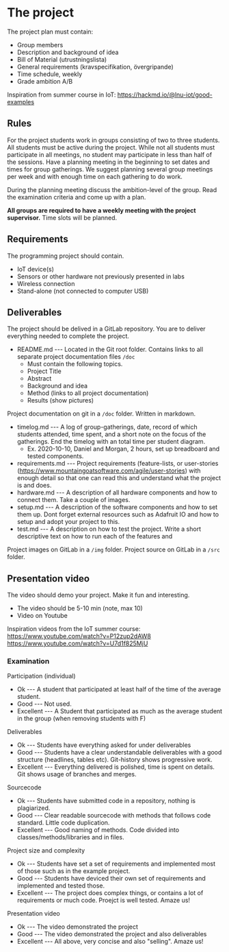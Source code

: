 # The project


The project plan must contain:

- Group members
- Description and background of idea
- Bill of Material (utrustningslista)
- General requirements (kravspecifikation, övergripande)
- Time schedule, weekly
- Grade ambition A/B

Inspiration from summer course in IoT:
https://hackmd.io/@lnu-iot/good-examples


## Rules

For the project students work in groups consisting of two to three students. All students must be active during the project. While not all students must participate in all meetings, no student may participate in less than half of the sessions. Have a planning meeting in the beginning to set dates and times for group gatherings. We suggest planning several group meetings per week and with enough time on each gathering to do work. 

During the planning meeting discuss the ambition-level of the group. Read the examination criteria and come up with a plan. 

**All groups are required to have a weekly meeting with the project supervisor.** Time slots will be planned.

## Requirements

The programming project should contain.
 * IoT device(s)
 * Sensors or other hardware not previously presented in labs
 * Wireless connection
 * Stand-alone (not connected to computer USB)
 
 ## Deliverables

The project should be delived in a GitLab repository. You are to deliver everything needed to complete the project.
 
 * README.md --- Located in the Git root folder. Contains links to all separate project documentation files `/doc`
    -  Must contain the following topics.
      * Project Title
      * Abstract
      * Background and idea
      * Method (links to all project documentation)
      * Results (show pictures)

Project documentation on git in a `/doc` folder. Written in markdown.
  * timelog.md --- A log of group-gatherings, date, record of which students attended, time spent, and a short note on the focus of the gatherings. End the timelog with an total time per student diagram. 
    * Ex. 2020-10-10, Daniel and Morgan, 2 hours, set up breadboard and tested components.
  * requirements.md --- Project requirements (feature-lists, or user-stories (https://www.mountaingoatsoftware.com/agile/user-stories) with enough detail so that one can read this and understand what the project is and does.
  * hardware.md --- A description of all hardware components and how to connect them. Take a couple of images.
  * setup.md --- A description of the software components and how to set them up. Dont forget external resources such as Adafruit IO and how to setup and adopt your project to this. 
  * test.md --- A description on how to test the project. Write a short descriptive text on how to run each of the features and
  
Project images on GitLab in a `/img` folder.
Project source on GitLab in a `/src` folder.

## Presentation video

The video should demo your project. Make it fun and interesting.

- The video should be 5-10 min (note, max 10)
- Video on Youtube

Inspiration videos from the IoT summer course:
https://www.youtube.com/watch?v=P12zup2dAW8
https://www.youtube.com/watch?v=U7d1f825MjU

 
### Examination

Participation (individual)
 * Ok --- A student that participated at least half of the time of the average student.
 * Good --- Not used.
 * Excellent --- A Student that participated as much as the average student in the group (when removing students with F)

Deliverables
 * Ok --- Students have everything asked for under deliverables
 * Good --- Students have a clear understandable deliverables with a good structure (headlines, tables etc). Git-history shows progressive work.
 * Excellent --- Everything delivered is polished, time is spent on details. Git shows usage of branches and merges. 
 
Sourcecode
 * Ok --- Students have submitted code in a repository, nothing is plagiarized.
 * Good --- Clear readable sourcecode with methods that follows code standard. Little code duplication. 
 * Excellent --- Good naming of methods. Code divided into classes/methods/libraries and in files. 
 
Project size and complexity
 * Ok --- Students have set a set of requirements and implemented most of those such as in the example project.
 * Good --- Students have deviced their own set of requirements and implemented and tested those.
 * Excellent --- The project does complex things, or contains a lot of requirements or much code. Proejct is well tested. Amaze us!
 
Presentation video
 * Ok --- The video demonstrated the project
 * Good --- The video demonstrated the project and also deliverables
 * Excellent --- All above, very concise and also "selling". Amaze us!

